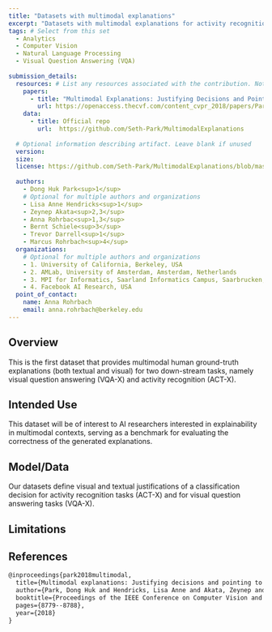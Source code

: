 ```yaml
---
title: "Datasets with multimodal explanations"
excerpt: "Datasets with multimodal explanations for activity recognition (ACT-X) and visual question answering (VQA-X)."
tags: # Select from this set
  - Analytics
  - Computer Vision
  - Natural Language Processing
  - Visual Question Answering (VQA)
   
submission_details:
  resources: # List any resources associated with the contribution. Not all sections are required
    papers:
      - title: "Multimodal Explanations: Justifying Decisions and Pointing to the Evidence"
        url: https://openaccess.thecvf.com/content_cvpr_2018/papers/Park_Multimodal_Explanations_Justifying_CVPR_2018_paper.pdf
    data:
      - title: Official repo
        url:  https://github.com/Seth-Park/MultimodalExplanations
   
  # Optional information describing artifact. Leave blank if unused
  version: 
  size: 
  license: https://github.com/Seth-Park/MultimodalExplanations/blob/master/LICENSE
   
  authors:
    - Dong Huk Park<sup>1</sup>
    # Optional for multiple authors and organizations
    - Lisa Anne Hendricks<sup>1</sup>
    - Zeynep Akata<sup>2,3</sup>
    - Anna Rohrbac<sup>1,3</sup>
    - Bernt Schiele<sup>3</sup>
    - Trevor Darrell<sup>1</sup>
    - Marcus Rohrbach<sup>4</sup>
  organizations:
    # Optional for multiple authors and organizations
    - 1. University of California, Berkeley, USA
    - 2. AMLab, University of Amsterdam, Amsterdam, Netherlands
    - 3. MPI for Informatics, Saarland Informatics Campus, Saarbrucken, Germany
    - 4. Facebook AI Research, USA
  point_of_contact:
    name: Anna Rohrbach
    email: anna.rohrbach@berkeley.edu
---
```


     
## Overview
This is the first dataset that provides multimodal human ground-truth explanations (both textual and visual) for two down-stream tasks, namely visual question answering (VQA-X) and activity recognition (ACT-X).   
## Intended Use
This dataset will be of interest to AI researchers interested in explainability in multimodal contexts, serving as a benchmark for evaluating the correctness of the generated explanations.
   
## Model/Data
Our datasets define visual and textual justifications of a classification decision for activity recognition tasks (ACT-X) and for visual question answering tasks (VQA-X).
   
## Limitations
   
## References
```tex
@inproceedings{park2018multimodal,
  title={Multimodal explanations: Justifying decisions and pointing to the evidence},
  author={Park, Dong Huk and Hendricks, Lisa Anne and Akata, Zeynep and Rohrbach, Anna and Schiele, Bernt and Darrell, Trevor and Rohrbach, Marcus},
  booktitle={Proceedings of the IEEE Conference on Computer Vision and Pattern Recognition},
  pages={8779--8788},
  year={2018}
}
```
